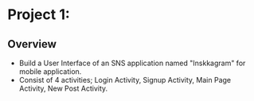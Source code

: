 # Project 1: 
## Overview
- Build a User Interface of an SNS application named "Inskkagram" for mobile application.
- Consist of 4 activities; Login Activity, Signup Activity, Main Page Activity, New Post Activity.
